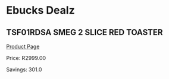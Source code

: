 
# Ebucks Dealz
## TSF01RDSA SMEG 2 SLICE RED TOASTER
[Product Page](https://www.ebucks.com/web/shop/productSelected.do?prodId=258486848&catId=704985963)

Price: R2999.00

Savings: 301.0


	